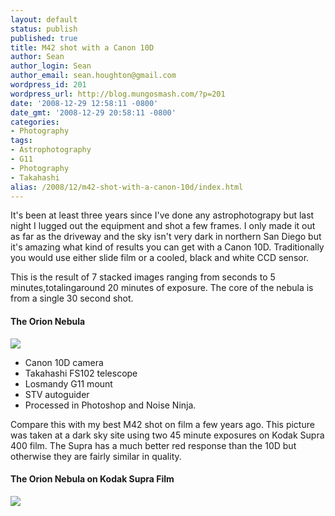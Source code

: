 ```yaml
---
layout: default
status: publish
published: true
title: M42 shot with a Canon 10D
author: Sean
author_login: Sean
author_email: sean.houghton@gmail.com
wordpress_id: 201
wordpress_url: http://blog.mungosmash.com/?p=201
date: '2008-12-29 12:58:11 -0800'
date_gmt: '2008-12-29 20:58:11 -0800'
categories:
- Photography
tags:
- Astrophotography
- G11
- Photography
- Takahashi
alias: /2008/12/m42-shot-with-a-canon-10d/index.html
---
```

It's been at least three years since I've done any astrophotograpy but last night I lugged out the equipment and shot a few frames.  I only made it out as far as the driveway and the sky isn't very dark in northern San Diego but it's amazing what kind of results you can get with a Canon 10D. Traditionally you would use either slide film or a cooled, black and white CCD sensor.

This is the result of 7 stacked images ranging from seconds to 5 minutes,totalingaround 20 minutes of exposure. The core of the nebula is from a single 30 second shot.


#### The Orion Nebula

[![]({{site.url_root}}/media/2008/12/m42-20081228-01.jpg)]({{site.url_root}}/media/2008/12/m42-20081228-01.jpg)

- Canon 10D camera
- Takahashi FS102 telescope
- Losmandy G11 mount
- STV autoguider
- Processed in Photoshop and Noise Ninja.

Compare this with my best M42 shot on film a few years ago. This picture was taken at a dark sky site using two 45 minute exposures on Kodak Supra 400 film. The Supra has a much better red response than the 10D but otherwise they are fairly similar in quality.

#### The Orion Nebula on Kodak Supra Film

[![]({{site.url_root}}/media/2008/12/m42_03-300x198.jpg)]({{site.url_root}}/media/2008/12/m42_03.jpg)
